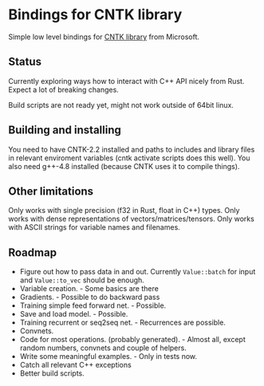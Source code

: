 # Bindings for CNTK library

Simple low level bindings for [CNTK library](https://github.com/Microsoft/CNTK/blob/release/2.2/Source/CNTKv2LibraryDll/API/CNTKLibrary.h) from Microsoft.

## Status

Currently exploring ways how to interact with C++ API nicely from Rust.
Expect a lot of breaking changes.

Build scripts are not ready yet, might not work outside of 64bit linux.

## Building and installing

You need to have CNTK-2.2 installed and paths to includes and library files in
relevant enviroment variables (cntk activate scripts does this well).
You also need g++-4.8 installed (because CNTK uses it to compile things).

## Other limitations

Only works with single precision (f32 in Rust, float in C++) types.
Only works with dense representations of vectors/matrices/tensors.
Only works with ASCII strings for variable names and filenames.

## Roadmap

* Figure out how to pass data in and out. Currently `Value::batch` for input and `Value::to_vec` should be enough.
* Variable creation. - Some basics are there
* Gradients. - Possible to do backward pass
* Training simple feed forward net. - Possible.
* Save and load model. - Possible.
* Training recurrent or seq2seq net. - Recurrences are possible.
* Convnets.
* Code for most operations. (probably generated). - Almost all, except random numbers, convnets and couple of helpers.
* Write some meaningful examples. - Only in tests now.
* Catch all relevant C++ exceptions
* Better build scripts.